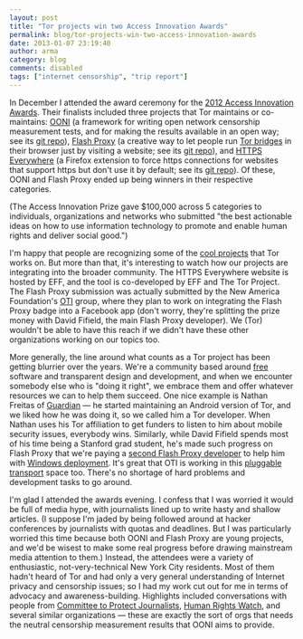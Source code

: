 ```yaml
---
layout: post
title: "Tor projects win two Access Innovation Awards"
permalink: blog/tor-projects-win-two-access-innovation-awards
date: 2013-01-07 23:19:40
author: arma
category: blog
comments: disabled
tags: ["internet censorship", "trip report"]
---
```


In December I attended the award ceremony for the [2012 Access Innovation Awards](https://www.accessnow.org/blog/2012/12/11/first-annual-access-innovation-awards-prize-winners-announced). Their finalists included three projects that Tor maintains or co-maintains: [OONI](https://ooni.torproject.org/) (a framework for writing open network censorship measurement tests, and for making the results available in an open way; see its [git repo](https://gitweb.torproject.org/ooni-probe.git)), [Flash Proxy](https://crypto.stanford.edu/flashproxy/) (a creative way to let people run [Tor bridges](https://www.torproject.org/docs/bridges) in their browser just by visiting a website; see its [git repo](https://gitweb.torproject.org/flashproxy.git)), and [HTTPS Everywhere](https://www.eff.org/https-everywhere) (a Firefox extension to force https connections for websites that support https but don't use it by default; see its [git repo](https://gitweb.torproject.org/https-everywhere.git)). Of these, OONI and Flash Proxy ended up being winners in their respective categories.

(The Access Innovation Prize gave \$100,000 across 5 categories to individuals, organizations and networks who submitted "the best actionable ideas on how to use information technology to promote and enable human rights and deliver social good.")

I'm happy that people are recognizing some of the [cool projects](https://www.torproject.org/getinvolved/volunteer#Projects) that Tor works on. But more than that, it's interesting to watch how our projects are integrating into the broader community. The HTTPS Everywhere website is hosted by EFF, and the tool is co-developed by EFF and The Tor Project. The Flash Proxy submission was actually submitted by the New America Foundation's [OTI](http://oti.newamerica.net/) group, where they plan to work on integrating the Flash Proxy badge into a Facebook app (don't worry, they're splitting the prize money with David Fifield, the main Flash Proxy developer). We (Tor) wouldn't be able to have this reach if we didn't have these other organizations working on our topics too.

More generally, the line around what counts as a Tor project has been getting blurrier over the years. We're a community based around [free](http://en.wikipedia.org/wiki/Free_software) software and transparent design and development, and when we encounter somebody else who is "doing it right", we embrace them and offer whatever resources we can to help them succeed. One nice example is Nathan Freitas of [Guardian](https://guardianproject.info/) — he started maintaining an Android version of Tor, and we liked how he was doing it, so we called him a Tor developer. When Nathan uses his Tor affiliation to get funders to listen to him about mobile security issues, everybody wins. Similarly, while David Fifield spends most of his time being a Stanford grad student, he's made such progress on Flash Proxy that we're paying a [second Flash Proxy developer](https://www.torproject.org/about/jobs-pluggabletransport) to help him with [Windows deployment](https://lists.torproject.org/pipermail/tor-dev/2012-December/004254.html). It's great that OTI is working in this [pluggable transport](https://www.torproject.org/docs/pluggable-transports) space too. There's no shortage of hard problems and development tasks to go around.

I'm glad I attended the awards evening. I confess that I was worried it would be full of media hype, with journalists lined up to write hasty and shallow articles. (I suppose I'm jaded by being followed around at hacker conferences by journalists with quotas and deadlines. But I was particularly worried this time because both OONI and Flash Proxy are young projects, and we'd be wisest to make some real progress before drawing mainstream media attention to them.) Instead, the attendees were a variety of enthusiastic, not-very-technical New York City residents. Most of them hadn't heard of Tor and had only a very general understanding of Internet privacy and censorship issues; so I had my work cut out for me in terms of advocacy and awareness-building. Highlights included conversations with people from [Committee to Protect Journalists](http://www.cpj.org/), [Human Rights Watch](http://www.hrw.org/), and several similar organizations — these are exactly the sort of orgs that needs the neutral censorship measurement results that OONI aims to provide.

